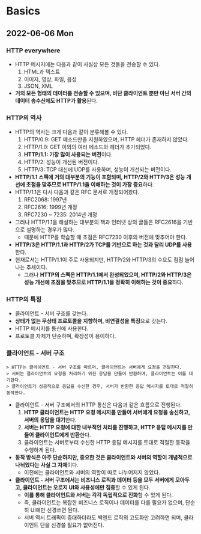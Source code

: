 # Basics
## 2022-06-06 Mon

### HTTP everywhere
* HTTP 메시지에는 다음과 같이 사실상 모든 것들을 전송할 수 있다.
  1. HTML과 텍스트
  2. 이미지, 영상, 파일, 음성
  3. JSON, XML
* **거의 모든 형태의 데이터를 전송할 수 있으며, 비단 클라이언트 뿐만 아닌 서버 간의 데이터 송수신에도 HTTP가 활용**된다.

### HTTP의 역사
* HTTP의 역사는 크게 다음과 같이 분류해볼 수 있다.
  1. HTTP/0.9: GET 메소드만을 지원하였으며, HTTP 헤더가 존재하지 않았다.
  2. HTTP/1.0: GET 이외의 여러 메소드와 헤더가 추가되었다.
  3. **HTTP/1.1: 가장 많이 사용되는 버전**이다.
  4. HTTP/2: 성능이 개선된 버전이다.
  5. HTTP/3: TCP 대신에 UDP를 사용하며, 성능이 개선되는 버전이다.
* **HTTP/1.1 스펙에 거의 대부분의 기능이 포함되며, HTTP/2와 HTTP/3은 성능 개선에 초점을 맞추므로 HTTP/1.1을 이해하는 것이 가장 중요**하다.
* HTTP/1.1은 다시 다음과 같은 RFC 문서로 개정되어왔다.
  1. RFC2068: 1997년
  2. RFC2616: 1999년 개정
  3. RFC7230 ~ 7235: 2014년 개정
* 그러나 HTTP/1.1을 해설하는 대부분의 책과 인터넷 상의 글들은 RFC2616을 기반으로 설명하는 경우가 많다.
  * 때문에 HTTP를 학습할 때 초점은 RFC7230 이후의 버전에 맞추어야 한다.
* **HTTP/3은 HTTP/1.1과 HTTP/2가 TCP를 기반으로 하는 것과 달리 UDP를 사용**한다.
* 현재로서는 HTTP/1.1이 주로 사용되지만, HTTP/2와 HTTP/3의 수요도 점점 늘어나는 추세이다.
  * 그러나 **HTTP의 스펙은 HTTP/1.1에서 완성되었으며, HTTP/2와 HTTP/3은 성능 개선에 초점을 맞추므로 HTTP/1.1을 정확히 이해하는 것이 중요**하다.

### HTTP의 특징
* 클라이언트 - 서버 구조를 갖는다.
* **상태가 없는 무상태 프로토콜을 지향하며, 비연결성을 특징**으로 갖는다.
* HTTP 메시지를 통신에 사용한다.
* 프로토콜 자체가 단순하며, 확장성이 용이하다.

### 클라이언트 - 서버 구조
```
> HTTP는 클라이언트 - 서버 구조를 따르며, 클라이언트는 서버에게 요청을 전달한다.
> 서버는 클라이언트의 요청을 처리하기 위한 응답을 만들어 반환하며, 클라이언트는 이를 대기한다.
> 클라이언트가 성공적으로 응답을 수신한 경우, 서버가 반환한 응답 메시지를 토대로 적절히 동작한다.
```
* 클라이언트 - 서버 구조에서의 HTTP 통신은 다음과 같은 흐름으로 진행된다.
  1. **HTTP 클라이언트는 HTTP 요청 메시지를 만들어 서버에게 요청을 송신하고, 서버의 응답을 대기**한다.
  2. **서버는 HTTP 요청에 대한 내부적인 처리를 진행하고, HTTP 응답 메시지를 만들어 클라이언트에게 반환**한다.
  3. 클라이언트는 서버로부터 수신한 HTTP 응답 메시지를 토대로 적절한 동작을 수행하게 된다.
* **동작 방식은 아주 단순하지만, 중요한 것은 클라이언트와 서버의 역할이 개념적으로 나뉘었다는 사실 그 자체**이다.
  * 이전에는 클라이언트와 서버의 역할이 따로 나누어지지 않았다.
* **클라이언트 - 서버 구조에서는 비즈니스 로직과 데이터 등을 모두 서버에게 모아두고, 클라이언트는 오로지 UI와 사용성에만 집중**할 수 있게 된다.
  * **이를 통해 클라이언트와 서버는 각각 독립적으로 진화**할 수 있게 된다.
  * 즉, 클라이언트는 복잡한 비즈니스 로직이나 데이터를 다룰 필요가 없으며, 단순히 UI에만 신경쓰면 된다.
  * 서버 역시 트래픽이 증대하더라도 백엔드 로직의 고도화만 고려하면 되며, 클라이언트 단을 신경쓸 필요가 없어진다.